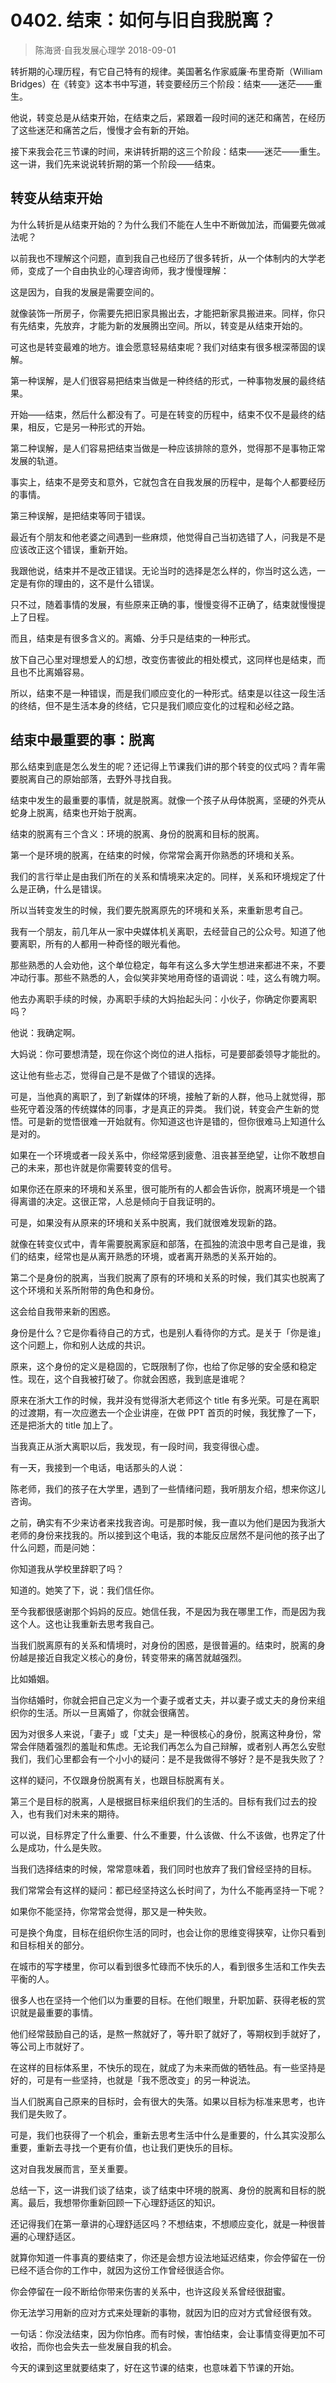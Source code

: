 # 0402. 结束：如何与旧自我脱离？
> 陈海贤·自我发展心理学
2018-09-01

转折期的心理历程，有它自己特有的规律。美国著名作家威廉·布里奇斯（William Bridges）在《转变》这本书中写道，转变要经历三个阶段：结束——迷茫——重生。

他说，转变总是从结束开始，在结束之后，紧跟着一段时间的迷茫和痛苦，在经历了这些迷茫和痛苦之后，慢慢才会有新的开始。

接下来我会花三节课的时间，来讲转折期的这三个阶段：结束——迷茫——重生。这一讲，我们先来说说转折期的第一个阶段——结束。

## 转变从结束开始
为什么转折是从结束开始的？为什么我们不能在人生中不断做加法，而偏要先做减法呢？

以前我也不理解这个问题，直到我自己也经历了很多转折，从一个体制内的大学老师，变成了一个自由执业的心理咨询师，我才慢慢理解：

这是因为，自我的发展是需要空间的。

就像装饰一所房子，你需要先把旧家具搬出去，才能把新家具搬进来。同样，你只有先结束，先放弃，才能为新的发展腾出空间。所以，转变是从结束开始的。

可这也是转变最难的地方。谁会愿意轻易结束呢？我们对结束有很多根深蒂固的误解。

第一种误解，是人们很容易把结束当做是一种终结的形式，一种事物发展的最终结果。

开始——结束，然后什么都没有了。可是在转变的历程中，结束不仅不是最终的结果，相反，它是另一种形式的开始。

第二种误解，是人们容易把结束当做是一种应该排除的意外，觉得那不是事物正常发展的轨道。

事实上，结束不是旁支和意外，它就包含在自我发展的历程中，是每个人都要经历的事情。

第三种误解，是把结束等同于错误。

最近有个朋友和他老婆之间遇到一些麻烦，他觉得自己当初选错了人，问我是不是应该改正这个错误，重新开始。

我跟他说，结束并不是改正错误。无论当时的选择是怎么样的，你当时这么选，一定是有你的理由的，这不是什么错误。

只不过，随着事情的发展，有些原来正确的事，慢慢变得不正确了，结束就慢慢提上了日程。

而且，结束是有很多含义的。离婚、分手只是结束的一种形式。

放下自己心里对理想爱人的幻想，改变伤害彼此的相处模式，这同样也是结束，而且也不比离婚容易。

所以，结束不是一种错误，而是我们顺应变化的一种形式。结束是以往这一段生活的终结，但不是生活本身的终结，它只是我们顺应变化的过程和必经之路。

## 结束中最重要的事：脱离
那么结束到底是怎么发生的呢？还记得上节课我们讲的那个转变的仪式吗？青年需要脱离自己的原始部落，去野外寻找自我。

结束中发生的最重要的事情，就是脱离。就像一个孩子从母体脱离，坚硬的外壳从蛇身上脱离，结束也开始于脱离。

结束的脱离有三个含义：环境的脱离、身份的脱离和目标的脱离。

第一个是环境的脱离，在结束的时候，你常常会离开你熟悉的环境和关系。

我们的言行举止是由我们所在的关系和情境来决定的。同样，关系和环境规定了什么是正确，什么是错误。

所以当转变发生的时候，我们要先脱离原先的环境和关系，来重新思考自己。

我有一个朋友，前几年从一家中央媒体机关离职，去经营自己的公众号。知道了他要离职，所有的人都用一种奇怪的眼光看他。

那些熟悉的人会劝他，这个单位稳定，每年有这么多大学生想进来都进不来，不要冲动行事。那些不熟悉的人，会似笑非笑地用奇怪的语调说：哇，这么有魄力啊。

他去办离职手续的时候，办离职手续的大妈抬起头问：小伙子，你确定你要离职吗？

他说：我确定啊。

大妈说：你可要想清楚，现在你这个岗位的进人指标，可是要部委领导才能批的。

这让他有些忐忑，觉得自己是不是做了个错误的选择。

可是，当他真的离职了，到了新媒体的环境，接触了新的人群，他马上就觉得，那些死守着没落的传统媒体的同事，才是真正的异类。
我们说，转变会产生新的觉悟。可是新的觉悟很难一开始就有。你知道这也许是错的，但你很难马上知道什么是对的。

如果在一个环境或者一段关系中，你经常感到疲惫、沮丧甚至绝望，让你不敢想自己的未来，那也许就是你需要转变的信号。

如果你还在原来的环境和关系里，很可能所有的人都会告诉你，脱离环境是一个错得离谱的决定。这很正常，人总是倾向于自我证明的。

可是，如果没有从原来的环境和关系中脱离，我们就很难发现新的路。

就像在转变仪式中，青年需要脱离家庭和部落，在孤独的流浪中思考自己是谁，我们的结束，经常也是从离开熟悉的环境，或者离开熟悉的关系开始的。

第二个是身份的脱离，当我们脱离了原有的环境和关系的时候，我们其实也脱离了这个环境和关系所附带的角色和身份。

这会给自我带来新的困惑。

身份是什么？它是你看待自己的方式，也是别人看待你的方式。是关于「你是谁」这个问题上，你和别人达成的共识。

原来，这个身份的定义是稳固的，它既限制了你，也给了你足够的安全感和稳定性。现在，这个自我被打破了。你就会困惑，我到底是谁呢？

原来在浙大工作的时候，我并没有觉得浙大老师这个 title 有多光荣。可是在离职的过渡期，有一次应邀去一个企业讲座，在做 PPT 首页的时候，我犹豫了一下，还是把浙大的 title 加上了。

当我真正从浙大离职以后，我发现，有一段时间，我变得很心虚。

有一天，我接到一个电话，电话那头的人说：

陈老师，我们的孩子在大学里，遇到了一些情绪问题，我听朋友介绍，想来你这儿咨询。

之前，确实有不少来访者来找我咨询。可是那时候，我一直以为他们是因为我浙大老师的身份来找我的。所以接到这个电话，我的本能反应居然不是问他的孩子出了什么问题，而是问她：

你知道我从学校里辞职了吗？

知道的。她笑了下，说：我们信任你。

至今我都很感谢那个妈妈的反应。她信任我，不是因为我在哪里工作，而是因为我这个人。这也让我重新去思考我自己。

当我们脱离原有的关系和情境时，对身份的困惑，是很普遍的。结束时，脱离的身份越是接近自我定义核心的身份，转变带来的痛苦就越强烈。

比如婚姻。

当你结婚时，你就会把自己定义为一个妻子或者丈夫，并以妻子或丈夫的身份来组织你的生活。所以一旦离婚了，你就会很痛苦。

因为对很多人来说，「妻子」或「丈夫」是一种很核心的身份，脱离这种身份，常常会伴随着强烈的羞耻和焦虑。无论我们再怎么为自己辩解，或者别人再怎么安慰我们，我们心里都会有一个小小的疑问：是不是我做得不够好？是不是我失败了？

这样的疑问，不仅跟身份脱离有关，也跟目标脱离有关。

第三个是目标的脱离，人是根据目标来组织我们的生活的。目标有我们过去的投入，也有我们对未来的期待。

可以说，目标界定了什么重要、什么不重要，什么该做、什么不该做，也界定了什么是成功，什么是失败。

当我们选择结束的时候，常常意味着，我们同时也放弃了我们曾经坚持的目标。

我们常常会有这样的疑问：都已经坚持这么长时间了，为什么不能再坚持一下呢？

如果你不能坚持，你常常会觉得，那又是一种失败。

可是换个角度，目标在组织你生活的同时，也会让你的思维变得狭窄，让你只看到和目标相关的部分。

在城市的写字楼里，你可以看到很多忙碌而不快乐的人，看到很多生活和工作失去平衡的人。

很多人也在坚持一个他们以为重要的目标。在他们眼里，升职加薪、获得老板的赏识就是最重要的事情。

他们经常鼓励自己的话，是熬一熬就好了，等升职了就好了，等期权到手就好了，等公司上市就好了。

在这样的目标体系里，不快乐的现在，就成了为未来而做的牺牲品。有一些坚持是好的，可是有一些坚持，也就是「我不愿改变」的另一种说法。

当人们脱离自己原来的目标时，会有很大的失落。如果以目标为标准来思考，也许我们是失败了。

可是，我们也获得了一个机会，重新去思考生活中什么是重要的，什么其实没那么重要，重新去寻找一个更有价值，也让我们更快乐的目标。

这对自我发展而言，至关重要。

总结一下，这一讲我们谈了结束，谈了结束中环境的脱离、身份的脱离和目标的脱离。最后，我想带你重新回顾一下心理舒适区的知识。

还记得我们在第一章讲的心理舒适区吗？不想结束，不想顺应变化，就是一种很普遍的心理舒适区。

就算你知道一件事真的要结束了，你还是会想方设法地延迟结束，你会停留在一份已经不适合你的工作中，就因为这份工作曾经很适合你。

你会停留在一段不断给你带来伤害的关系中，也许这段关系曾经很甜蜜。

你无法学习用新的应对方式来处理新的事物，就因为旧的应对方式曾经很有效。

一句话：你没法结束，因为你怕疼。而有时候，害怕结束，会让事情变得更加不可收拾，而你也会失去一些发展自我的机会。

今天的课到这里就要结束了，好在这节课的结束，也意味着下节课的开始。



